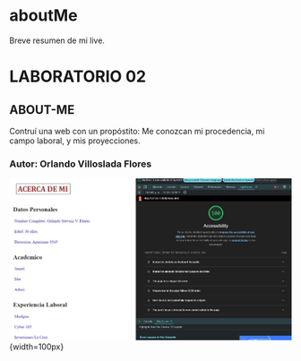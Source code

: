 # aboutMe
Breve resumen de mi live.

# LABORATORIO 02

## ABOUT-ME

Contruí una web con un propóstito: Me conozcan mi procedencia, mi campo laboral, y mis proyecciones.

### Autor: Orlando Villoslada Flores

!["Resultado de mi accessibility](img/accessibility.JPG){width=100px}